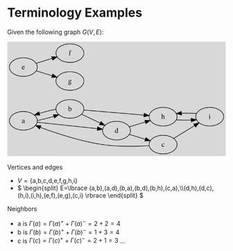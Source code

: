 # Terminology Examples

<div class="row row-cols-lg-2"><div>

Given the following graph $G(V, E)$:

![Sample Graph](../_images/terms.svg)
</div><div>

Vertices and edges

* $V=\text{\{a,b,c,d,e,f,g,h,i\}}$
* <div>
    $
    \begin{split}
    E=\lbrace (a,b),(a,d),(b,a),(b,d),(b,h),(c,a),\\(d,h),(d,c),(h,i),(i,h),(e,f),(e,g),(c,i) \rbrace
    \end{split}
    $
    </div>
  
Neighbors

* a is $\Gamma(a) = \Gamma(a)^+ + \Gamma(a)^- = 2 + 2 = 4$
* b is $\Gamma(b) = \Gamma(b)^+ + \Gamma(b)^- = 1 + 3 = 4$
* c is $\Gamma(c) = \Gamma(c)^+ + \Gamma(c)^- = 2 + 1 = 3$
...
</div></div>